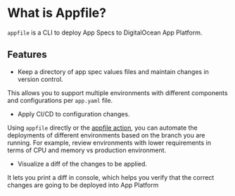 # What is Appfile?

`appfile` is a CLI to deploy App Specs to DigitalOcean App Platform.

## Features

* Keep a directory of app spec values files and maintain changes in version control.

This allows you to support multiple environments with different components and configurations per `app.yaml` file.

* Apply CI/CD to configuration changes.

Using `appfile` directly or the [appfile action](https://github.com/renehernandez/action-appfile), you can automate the deployments of different environments based on the branch you are running. For example, review environments with lower requirements in terms of CPU and memory vs production environment.

* Visualize a diff of the changes to be applied.

It lets you print a diff in console, which helps you verify that the correct changes are going to be deployed into App Platform
